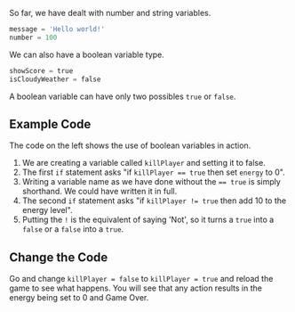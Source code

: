 So far, we have dealt with number and string variables.

```python
message = 'Hello world!'
number = 100
```

We can also have a boolean variable type.

```python
showScore = true
isCloudyWeather = false
```

A boolean variable can have only two possibles `true` or `false`.

## Example Code
The code on the left shows the use of boolean variables in action.

1. We are creating a variable called `killPlayer` and setting it to false.
1. The first `if` statement asks "if `killPlayer == true` then set `energy` to 0".
1. Writing a variable name as we have done without the `== true` is simply shorthand. We could have written it in full.
1. The second `if` statement asks "if `killPlayer != true` then add 10 to the energy level".
1. Putting the `!` is the equivalent of saying 'Not', so it turns a `true` into a `false` or a `false` into a `true`.

## Change the Code
Go and change `killPlayer = false` to `killPlayer = true` and reload the game to see what happens. You will see that any action results in the energy being set to 0 and Game Over.